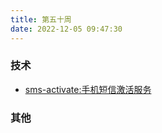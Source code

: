 ```yaml
---
title: 第五十周
date: 2022-12-05 09:47:30
---
```


### 技术

- [sms-activate:手机短信激活服务](https://sms-activate.org/cn/getNumber)

### 其他
